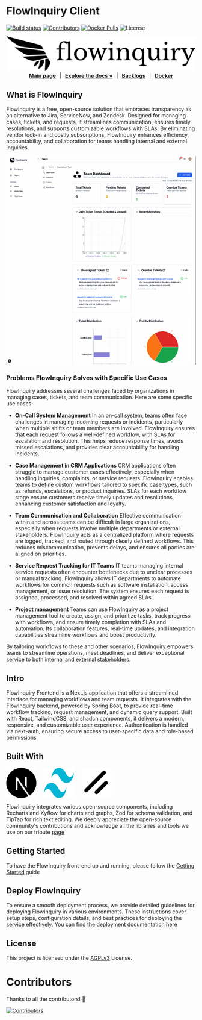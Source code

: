 # FlowInquiry Client

[![Build status](https://github.com/flowinquiry/flowinquiry-frontend/actions/workflows/node.js.yml/badge.svg)](https://github.com/flowinquiry/flowinquiry-frontend/actions/workflows/node.js.yml)
[![Contributors](https://img.shields.io/github/contributors/flowinquiry/flowinquiry-frontend.svg)](https://github.com/flowinquiry/flowinquiry-frontend/graphs/contributors)
[![Docker Pulls](https://img.shields.io/docker/pulls/flowinquiry/flowinquiry-frontend)](https://hub.docker.com/r/flowinquiry/flowinquiry-frontend)
![License](https://img.shields.io/badge/License-AGPLv3-blue)

<div style="display: flex; justify-content: center; align-items: center;">
  <a href="https://flowinquiry.io" target="_blank">
    <picture>
      <source media="(prefers-color-scheme: dark)" srcset="assets/logo-dark.svg" type="image/svg+xml">
      <img alt="FlowInquiry Logo" src="assets/logo-light.svg"/>
    </picture>
  </a>
</div>

<div style="display: flex; justify-content: center; gap: 10px;">
  <br />
  <a href="https://flowinquiry.io" rel="dofollow"><strong>Main page</strong></a> 
  | 
  <a href="https://docs.flowinquiry.io" rel="dofollow"><strong>Explore the docs »</strong></a>
  |
  <a href="https://github.com/orgs/flowinquiry/projects/4/views/3" rel="dofollow"><strong>Backlogs</strong></a>
  |
  <a href="https://hub.docker.com/r/flowinquiry/flowinquiry-frontend" rel="dofollow"><strong>Docker</strong></a>
  <br />
</div>

## What is FlowInquiry

FlowInquiry is a free, open-source solution that embraces transparency as an alternative to Jira, ServiceNow, and Zendesk. Designed for managing cases, tickets, and requests, it streamlines communication, ensures timely resolutions, and supports customizable workflows with SLAs. By eliminating vendor lock-in and costly subscriptions, FlowInquiry enhances efficiency, accountability, and collaboration for teams handling internal and external inquiries.

![FlowInquiry](assets/flowinquiry_slide.gif)

### Problems FlowInquiry Solves with Specific Use Cases

FlowInquiry addresses several challenges faced by organizations in managing cases, tickets, and team communication. Here are some specific use cases:

- **On-Call System Management** In an on-call system, teams often face challenges in managing incoming requests or incidents, particularly when multiple shifts or team members are involved. FlowInquiry ensures that each request follows a well-defined workflow, with SLAs for escalation and resolution. This helps reduce response times, avoids missed escalations, and provides clear accountability for handling incidents.

- **Case Management in CRM Applications** CRM applications often struggle to manage customer cases effectively, especially when handling inquiries, complaints, or service requests. FlowInquiry enables teams to define custom workflows tailored to specific case types, such as refunds, escalations, or product inquiries. SLAs for each workflow stage ensure customers receive timely updates and resolutions, enhancing customer satisfaction and loyalty.

- **Team Communication and Collaboration** Effective communication within and across teams can be difficult in large organizations, especially when requests involve multiple departments or external stakeholders. FlowInquiry acts as a centralized platform where requests are logged, tracked, and routed through clearly defined workflows. This reduces miscommunication, prevents delays, and ensures all parties are aligned on priorities.

- **Service Request Tracking for IT Teams** IT teams managing internal service requests often encounter bottlenecks due to unclear processes or manual tracking. FlowInquiry allows IT departments to automate workflows for common requests such as software installation, access management, or issue resolution. The system ensures each request is assigned, processed, and resolved within agreed SLAs.

- **Project management** Teams can use FlowInquiry as a project management tool to create, assign, and prioritize tasks, track progress with workflows, and ensure timely completion with SLAs and automation. Its collaboration features, real-time updates, and integration capabilities streamline workflows and boost productivity.

By tailoring workflows to these and other scenarios, FlowInquiry empowers teams to streamline operations, meet deadlines, and deliver exceptional service to both internal and external stakeholders.

## Intro

FlowInquiry Frontend is a Next.js application that offers a streamlined interface for managing workflows and team requests. It integrates with the FlowInquiry backend, powered by Spring Boot, to provide real-time workflow tracking, request management, and dynamic query support. Built with React, TailwindCSS, and shadcn components, it delivers a modern, responsive, and customizable user experience. Authentication is handled via next-auth, ensuring secure access to user-specific data and role-based permissions

## Built With

<div style="display: flex; justify-content: left; gap: 20px; align-items: center;">
    <img src="assets/nextjs.svg"  alt="NextJS" width="80" height="80"  title="Used as the primary framework to structure the application, managing routing and integrating client-side rendering powered by React.js. Next.js facilitates seamless communication with the FlowInquiry back-end via REST APIs, ensuring a smooth data exchange and interactive user experience">
    <img src="assets/tailwind-css.svg"  alt="Tailwindcss" width="80" height="80"  title="Used in combination with ShadCN and FlowInquiry's custom components to deliver flexible layouts and customizable themes">
    <img src="assets/shadcn-ui.svg"  alt="Shadcn" width="80" height="80"  title="Serves as the foundation of the FlowInquiry UI, providing a consistent and accessible design system. All FlowInquiry components are built on top of ShadCN, ensuring a cohesive and extensible user interface across the application">
</div>

FlowInquiry integrates various open-source components, including Recharts and Xyflow for charts and graphs, Zod for schema validation, and TipTap for rich text editing. We deeply appreciate the open-source community's contributions and acknowledge all the libraries and tools we use on our tribute [page](https://docs.flowinquiry.io/about)

## Getting Started

To have the FlowInquiry front-end up and running, please follow the [Getting Started](https://docs.flowinquiry.io/developer_guides/frontend/getting_started) guide

## Deploy FlowInquiry

To ensure a smooth deployment process, we provide detailed guidelines for deploying FlowInquiry in various environments. These instructions cover setup steps, configuration details, and best practices for deploying the service effectively. You can find the deployment documentation [here](https://docs.flowinquiry.io/developer_guides/deployment)

## License

This project is licensed under the [AGPLv3](LICENSE) License.

# Contributors

Thanks to all the contributors! 🙌

[![Contributors](https://contrib.rocks/image?repo=flowinquiry/flowinquiry-frontend)](https://github.com/flowinquiry/flowinquiry-frontend/graphs/contributors)
